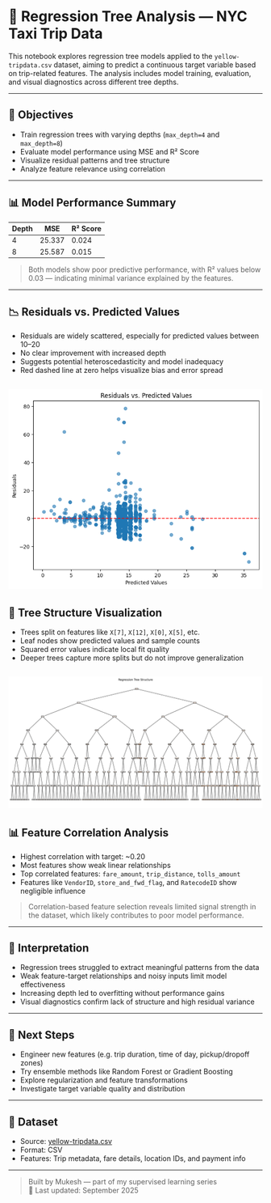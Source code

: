 # 🚕 Regression Tree Analysis — NYC Taxi Trip Data

This notebook explores regression tree models applied to the `yellow-tripdata.csv` dataset, aiming to predict a continuous target variable based on trip-related features. The analysis includes model training, evaluation, and visual diagnostics across different tree depths.

---

## 📌 Objectives

- Train regression trees with varying depths (`max_depth=4` and `max_depth=8`)
- Evaluate model performance using MSE and R² Score
- Visualize residual patterns and tree structure
- Analyze feature relevance using correlation

---

## 📊 Model Performance Summary

| Depth | MSE     | R² Score |
|-------|---------|----------|
| 4     | 25.337  | 0.024    |
| 8     | 25.587  | 0.015    |

> Both models show poor predictive performance, with R² values below 0.03 — indicating minimal variance explained by the features.

---

## 📉 Residuals vs. Predicted Values

- Residuals are widely scattered, especially for predicted values between 10–20
- No clear improvement with increased depth
- Suggests potential heteroscedasticity and model inadequacy
- Red dashed line at zero helps visualize bias and error spread

![Residuals vs. Predicted Values](https://github.com/Mukesh-2005/Coursera-ML-Labs/blob/main/Regression_Tree/Visuals/Residuals.png)
---

## 🌲 Tree Structure Visualization

- Trees split on features like `X[7]`, `X[12]`, `X[0]`, `X[5]`, etc.
- Leaf nodes show predicted values and sample counts
- Squared error values indicate local fit quality
- Deeper trees capture more splits but do not improve generalization

![Regression Tree Structure](https://github.com/Mukesh-2005/Coursera-ML-Labs/blob/main/Regression_Tree/Visuals/Regresion_tree.png)
---

## 📊 Feature Correlation Analysis

- Highest correlation with target: ~0.20
- Most features show weak linear relationships
- Top correlated features: `fare_amount`, `trip_distance`, `tolls_amount`
- Features like `VendorID`, `store_and_fwd_flag`, and `RatecodeID` show negligible influence

> Correlation-based feature selection reveals limited signal strength in the dataset, which likely contributes to poor model performance.

---

## 🧠 Interpretation

- Regression trees struggled to extract meaningful patterns from the data
- Weak feature-target relationships and noisy inputs limit model effectiveness
- Increasing depth led to overfitting without performance gains
- Visual diagnostics confirm lack of structure and high residual variance

---

## 🚀 Next Steps

- Engineer new features (e.g. trip duration, time of day, pickup/dropoff zones)
- Try ensemble methods like Random Forest or Gradient Boosting
- Explore regularization and feature transformations
- Investigate target variable quality and distribution

---

## 📁 Dataset

- Source: [yellow-tripdata.csv](https://cf-courses-data.s3.us.cloud-object-storage.appdomain.cloud/pu9kbeSaAtRZ7RxdJKX9_A/yellow-tripdata.csv)
- Format: CSV
- Features: Trip metadata, fare details, location IDs, and payment info

---

> Built by Mukesh — part of my supervised learning series  
> 📅 Last updated: September 2025
